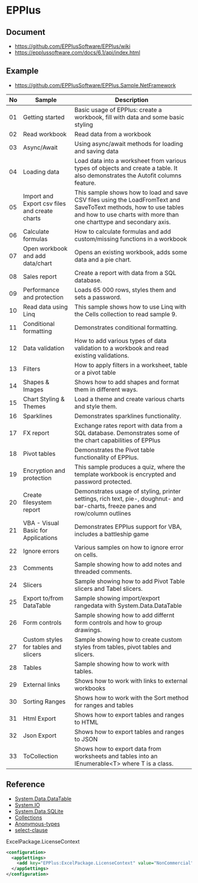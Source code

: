 # EPPlus

## Document
- https://github.com/EPPlusSoftware/EPPlus/wiki
- https://epplussoftware.com/docs/6.1/api/index.html

## Example
- https://github.com/EPPlusSoftware/EPPlus.Sample.NetFramework

| No  | Sample                                        | Description                                                                                                                                                                              |
| --- | --------------------------------------------- | ---------------------------------------------------------------------------------------------------------------------------------------------------------------------------------------- |
| 01  | Getting started                               | Basic usage of EPPlus: create a workbook, fill with data and some basic styling                                                                                                          |
| 02  | Read workbook                                 | Read data from a workbook                                                                                                                                                                |
| 03  | Async/Await                                   | Using async/await methods for loading and saving data                                                                                                                                    |
| 04  | Loading data                                  | Load data into a worksheet from various types of objects and create a table.  It also demonstrates the Autofit columns feature.                                                          |
| 05  | Import and Export csv files and create charts | This sample shows how to load and save CSV files using the LoadFromText and SaveToText methods, how to use tables and how to use charts with more than one charttype and secondary axis. |
| 06  | Calculate formulas                            | How to calculate formulas and add custom/missing functions in a workbook                                                                                                                 |
| 07  | Open workbook and add data/chart              | Opens an existing workbook, adds some data and a pie chart.                                                                                                                              |
| 08  | Sales report                                  | Create a report with data from a SQL database.                                                                                                                                           |
| 09  | Performance and protection                    | Loads 65 000 rows, styles them and sets a password.                                                                                                                                      |
| 10  | Read data using Linq                          | This sample shows how to use Linq with the Cells collection to read sample 9.                                                                                                            |
| 11  | Conditional formatting                        | Demonstrates conditional formatting.                                                                                                                                                     |
| 12  | Data validation                               | How to add various types of data validation to a workbook and read existing validations.                                                                                                 |
| 13  | Filters                                       | How to apply filters in a worksheet, table or a pivot table                                                                                                                              |
| 14  | Shapes & Images                               | Shows how to add shapes and format them in different ways.                                                                                                                               |
| 15  | Chart Styling & Themes                        | Load a theme and create various charts and style them.                                                                                                                                   |
| 16  | Sparklines                                    | Demonstrates sparklines functionality.                                                                                                                                                   |
| 17  | FX report                                     | Exchange rates report with data from a SQL database. Demonstrates some of the chart capabilities of EPPlus                                                                               |
| 18  | Pivot tables                                  | Demonstrates the Pivot table functionality of EPPlus.                                                                                                                                    |
| 19  | Encryption and protection                     | This sample produces a quiz, where the template workbook is encrypted and password protected.                                                                                            |
| 20  | Create filesystem report                      | Demonstrates usage of styling, printer settings, rich text, pie-, doughnut- and bar-charts, freeze panes and row/column outlines                                                         |
| 21  | VBA - Visual Basic for Applications           | Demonstrates EPPlus support for VBA, includes a battleship game                                                                                                                          |
| 22  | Ignore errors                                 | Various samples on how to ignore error on cells.                                                                                                                                         |
| 23  | Comments                                      | Sample showing how to add notes and threaded comments.                                                                                                                                   |
| 24  | Slicers                                       | Sample showing how to add Pivot Table slicers and Tabel slicers.                                                                                                                         |
| 25  | Export to/from DataTable                      | Sample showing import/export rangedata with System.Data.DataTable                                                                                                                        |
| 26  | Form controls                                 | Sample showing how to add differnt form controls and how to group drawings.                                                                                                              |
| 27  | Custom styles for tables and slicers          | Sample showing how to create custom styles from tables, pivot tables and slicers.                                                                                                        |
| 28  | Tables                                        | Sample showing how to work with tables.                                                                                                                                                  |
| 29  | External links                                | Shows how to work with links to external workbooks                                                                                                                                       |
| 30  | Sorting Ranges                                | Shows how to work with the Sort method for ranges and tables                                                                                                                             |
| 31  | Html Export                                   | Shows how to export tables and ranges to HTML                                                                                                                                            |
| 32  | Json Export                                   | Shows how to export tables and ranges to JSON                                                                                                                                            |
| 33  | ToCollection                                  | Shows how to export data from worksheets and tables into an IEnumerable&lt;T&gt; where T is a class.                                                                                     |

## Reference
- [System.Data.DataTable](System.Data.DataTable.md)
- [System.IO](System.IO.md)
- [System.Data.SQLite](System.Data.SQLite.md)
- [Collections](Collections.md)
- [Anonymous-types](Anonymous-types.md)
- [select-clause](select-clause.md)

ExcelPackage.LicenseContext

```xml
<configuration>
  <appSettings>
    <add key="EPPlus:ExcelPackage.LicenseContext" value="NonCommercial" />
  </appSettings>
</configuration>
```